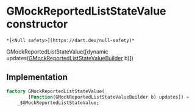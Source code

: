 


# GMockReportedListStateValue constructor




    *[<Null safety>](https://dart.dev/null-safety)*



GMockReportedListStateValue([dynamic updates([GMockReportedListStateValueBuilder](../../third_party_yonomi_graphql_schema___generated___schema.docs.schema.gql/GMockReportedListStateValueBuilder-class.md) b)])





## Implementation

```dart
factory GMockReportedListStateValue(
        [Function(GMockReportedListStateValueBuilder b) updates]) =
    _$GMockReportedListStateValue;
```







